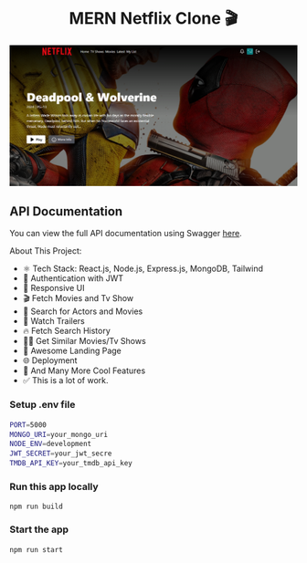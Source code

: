 <h1 align="center">MERN Netflix Clone 🎬</h1>

![Demo App](/frontend/public/screenshot-for-readme.png)

## API Documentation

You can view the full API documentation using Swagger [here](https://editor.swagger.io/?url=https://raw.githubusercontent.com/USERNAME/REPO/main/backend/swagger/netflix-api.yaml).


About This Project:

-   ⚛️ Tech Stack: React.js, Node.js, Express.js, MongoDB, Tailwind
-   🔐 Authentication with JWT
-   📱 Responsive UI
-   🎬 Fetch Movies and Tv Show
-   🔎 Search for Actors and Movies
-   🎥 Watch Trailers
-   🔥 Fetch Search History
-   🐱‍👤 Get Similar Movies/Tv Shows
-   💙 Awesome Landing Page
-   🌐 Deployment
-   🚀 And Many More Cool Features
-   ✅ This is a lot of work.

### Setup .env file

```bash
PORT=5000
MONGO_URI=your_mongo_uri
NODE_ENV=development
JWT_SECRET=your_jwt_secre
TMDB_API_KEY=your_tmdb_api_key
```

### Run this app locally

```shell
npm run build
```

### Start the app

```shell
npm run start
```


